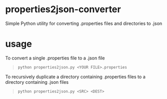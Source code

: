 # properties2json-converter
Simple Python utility for converting .properties files and directories to .json 

# usage
To convert a single .properties file to a .json file
>`python properties2json.py <YOUR FILE>.properties`

To recursively duplicate a directory containing .properties files to a directory containing .json files
>`python properties2json.py <SRC> <DEST>`



